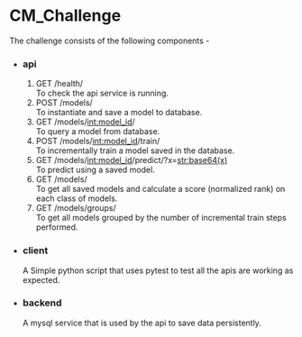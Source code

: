 CM_Challenge
================

The challenge consists of the following components -

- ### api
  1. GET /health/  
     To check the api service is running.
  2. POST /models/  
     To instantiate and save a model to database.
  3. GET /models/<int:model_id>/  
     To query a model from database.
  4. POST /models/<int:model_id>/train/  
     To incrementally train a model saved in the database.
  5. GET /models/<int:model_id>/predict/?x=<str:base64(x)>  
     To predict using a saved model.
  6. GET /models/  
     To get all saved models and calculate a score (normalized rank) on each class of models.
  7. GET /models/groups/  
     To get all models grouped by the number of incremental train steps performed.
- ### client  
     A Simple python script that uses pytest to test all the apis are working as expected.
- ### backend  
     A mysql service that is used by the api to save data persistently.